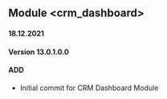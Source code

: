 ## Module <crm_dashboard>

#### 18.12.2021
#### Version 13.0.1.0.0
#### ADD
- Initial commit for CRM Dashboard Module
